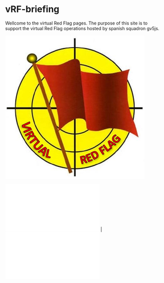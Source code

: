 # vRF-briefing
Wellcome to the virtual Red Flag pages. The purpose of this site is to support the virtual Red Flag operations hosted by spanish squadron gv5js.

![](/Images/LogovRF.JPG)

![vRF Spins](./docs/spins.html) | ![vRF Local Procedures](./docs/LocalProcedures.html)

